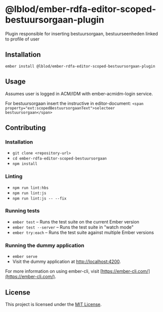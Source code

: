 @lblod/ember-rdfa-editor-scoped-bestuursorgaan-plugin
==============================================================================

Plugin responsible for inserting bestuursorgaan, bestuurseenheden linked to
profile of user

Installation
------------------------------------------------------------------------------

```
ember install @lblod/ember-rdfa-editor-scoped-bestuursorgaan-plugin
```


Usage
------------------------------------------------------------------------------
Assumes user is logged in ACM/IDM with ember-acmidm-login service.

For bestuursorgaan insert the instructive in editor-document:
```<span property="ext:scopedBestuursorgaanText">selecteer bestuursorgaan</span>```


Contributing
------------------------------------------------------------------------------

### Installation

* `git clone <repository-url>`
* `cd ember-rdfa-editor-scoped-bestuursorgaan`
* `npm install`

### Linting

* `npm run lint:hbs`
* `npm run lint:js`
* `npm run lint:js -- --fix`

### Running tests

* `ember test` – Runs the test suite on the current Ember version
* `ember test --server` – Runs the test suite in "watch mode"
* `ember try:each` – Runs the test suite against multiple Ember versions

### Running the dummy application

* `ember serve`
* Visit the dummy application at [http://localhost:4200](http://localhost:4200).

For more information on using ember-cli, visit [https://ember-cli.com/](https://ember-cli.com/).

License
------------------------------------------------------------------------------

This project is licensed under the [MIT License](LICENSE.md).
